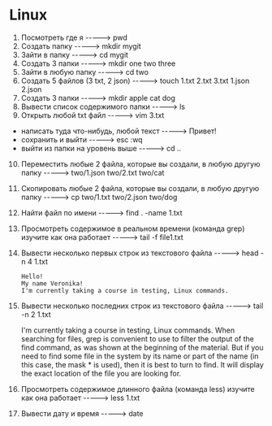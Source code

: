 # Linux
1) Посмотреть где я -----> pwd
2) Создать папку -----> mkdir mygit
3) Зайти в папку -----> cd mygit
4) Создать 3 папки -----> mkdir one two three
5) Зайти в любую папку -----> cd two
6) Создать 5 файлов (3 txt, 2 json) -----> touch 1.txt 2.txt 3.txt 1.json 2.json
7) Создать 3 папки -----> mkdir apple cat dog
8) Вывести список содержимого папки -----> ls
9) Открыть любой txt файл -----> vim 3.txt
  + написать туда что-нибудь, любой текст -----> Привет!
  + сохранить и выйти -----> esc :wq 
  + выйти из папки на уровень выше -----> cd .. 
10) Переместить любые 2 файла, которые вы создали, в любую другую папку -----> two/1.json two/2.txt two/cat
11) Скопировать любые 2 файла, которые вы создали, в любую другую папку -----> cp two/1.txt two/2.json two/dog
12) Найти файл по имени -----> find . -name 1.txt
13) Просмотреть содержимое в реальном времени (команда grep) изучите как она работает -----> tail -f file1.txt
14) Вывести несколько первых строк из текстового файла -----> head -n 4 1.txt

        Hello!
        My name Veronika!
        I'm currently taking a course in testing, Linux commands.

15) Вывести несколько последних строк из текстового файла -----> tail -n 2 1.txt

      I'm currently taking a course in testing, Linux commands.
      When searching for files, grep is convenient to use to filter the output of the find command, as was shown at the beginning of the material. But if you need to find some file in the system by its name or part of the name (in this case, the mask * is used), then it is best to turn to find. It will display the exact location of the file you are looking for.

16) Просмотреть содержимое длинного файла (команда less) изучите как она работает -----> less 1.txt

17) Вывести дату и время -----> date
